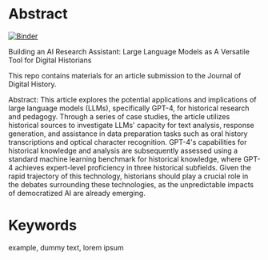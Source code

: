 # Abstract

[![Binder](https://mybinder.org/badge_logo.svg)](https://mybinder.org/v2/Dr-Hutchinson/jdh_article/hutchinson_article.ipynb)

Building an AI Research Assistant: Large Language Models as A Versatile Tool for Digital Historians

This repo contains materials for an article submission to the Journal of Digital History.

Abstract: This article explores the potential applications and implications of large language models (LLMs), specifically GPT-4, for historical research and pedagogy. Through a series of case studies, the article utilizes historical sources to investigate LLMs' capacity for text analysis, response generation, and assistance in data preparation tasks such as oral history transcriptions and optical character recognition. GPT-4's capabilities for historical knowledge and analysis are subsequently assessed using a standard machine learning benchmark for historical knowledge, where GPT-4 achieves expert-level proficiency in three historical subfields. Given the rapid trajectory of this technology, historians should play a crucial role in the debates surrounding these technologies, as the unpredictable impacts of democratized AI are already emerging.

# Keywords
example, dummy text, lorem ipsum
